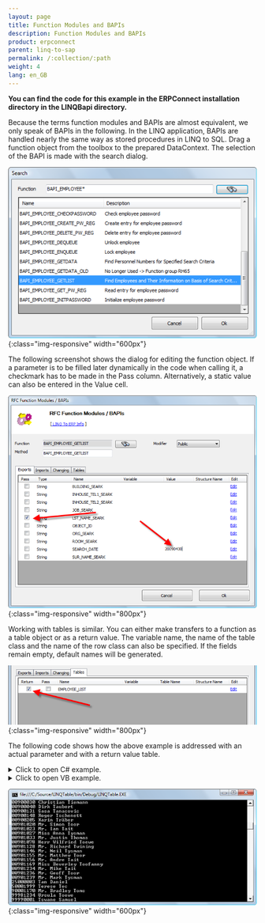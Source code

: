 ```yaml
---
layout: page
title: Function Modules and BAPIs
description: Function Modules and BAPIs
product: erpconnect
parent: linq-to-sap
permalink: /:collection/:path
weight: 4
lang: en_GB
---
```


**You can find the code for this example in the ERPConnect installation directory in the LINQBapi directory.**

Because the terms function modules and BAPIs are almost equivalent, we only speak of BAPIs in the following. In the LINQ application, BAPIs are handled nearly the same way as stored procedures in LINQ to SQL. Drag a function object from the toolbox to the prepared DataContext. The selection of the BAPI is made with the search dialog.

![LINQToERP-Function-Modules-001](/img/content/LINQToERP-Function-Modules-001.png){:class="img-responsive" width="600px"}

The following screenshot shows the dialog for editing the function object. If a parameter is to be filled later dynamically in the code when calling it, a checkmark has to be made in the Pass column. Alternatively, a static value can also be entered in the Value cell.

![LINQToERP-Function-Modules-002](/img/content/LINQToERP-Function-Modules-002.png){:class="img-responsive" width="800px"}

Working with tables is similar. You can either make transfers to a function as a table object or as a return value. The variable name, the name of the table class and the name of the row class can also be specified. If the fields remain empty, default names will be generated. 

![LINQToERP-Function-Modules-003](/img/content/LINQToERP-Function-Modules-003.png){:class="img-responsive" width="800px"}

The following code shows how the above example is addressed with an actual parameter and with a return value table.

<details>
<summary>Click to open C# example.</summary>
{% highlight csharp %}
SAPContext sc = new SAPContext("TestUser","SECRET01");
var MyEmpls = sc.BAPI_EMPLOYEE_GETLIST("T*"); 
foreach (var Empl in MyEmpls) 
   Console.WriteLine(Empl.PERNR + " " + Empl.ENAME); 
Console.ReadLine();
{% endhighlight %}
</details>

<details>
<summary>Click to open VB example.</summary>
{% highlight visualbasic %}
Dim sc As New LINQTable.SAPContext("TestUser", "SECRET01") 
  
Dim MyEmpls = From t In sc.BAPI_EMPLOYEE_GETLIST("T*") Select t 
  
For Each Empl In MyEmpls 
   Console.WriteLine(Empl.PERNR & " " & Empl.ENAME) 
Next 
  
Console.ReadLine()
{% endhighlight %}
</details>

![LINQToERP-Function-Modules-004](/img/content/LINQToERP-Function-Modules-004.png){:class="img-responsive" width="600px"}